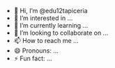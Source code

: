 - 👋 Hi, I’m @edu12tapiceria
- 👀 I’m interested in ...
- 🌱 I’m currently learning ...
- 💞️ I’m looking to collaborate on ...
- 📫 How to reach me ...
- 😄 Pronouns: ...
- ⚡ Fun fact: ...

<!---
edu12tapiceria/edu12tapiceria is a ✨ special ✨ repository because its `README.md` (this file) appears on your GitHub profile.
You can click the Preview link to take a look at your changes.
--->
